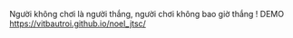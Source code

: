 Người không chơi là người thắng, người chơi không bao giờ thắng ! 
DEMO 
https://vitbautroi.github.io/noel_jtsc/
